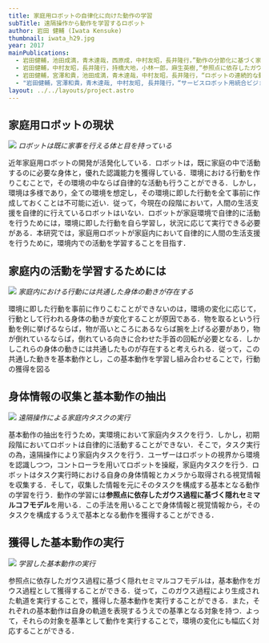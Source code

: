 ```yaml
---
title: 家庭用ロボットの自律化に向けた動作の学習
subTitle: 遠隔操作から動作を学習するロボット
author: 岩田 健輔 (Iwata Kensuke)
thumbnail: iwata_h29.jpg
year: 2017
mainPublications:
  - 岩田健輔，池田成満，青木達哉，西原成，中村友昭，長井隆行，”動作の分節化に基づく家事タスクにおける行動の構造化”，第30回日本人工知能学会全国大会，2016
  - 岩田健輔，中村友昭，長井隆行，持橋大地，小林一郎，麻生英樹,“参照点に依存したガウス過程隠れセミマルコフモデルに基づく連続動作の分節化”，第34回日本ロボット学会学術講演会，2016
  - 岩田健輔，宮澤和貴，池田成満，青木達哉，中村友昭，長井隆行，“ロボットの連続的な動作学習のためのフレームワーク”，第31回日本人工知能学会全国大会 .2017
  - "岩田健輔，宮澤和貴，青木達哉, 中村友昭, 長井隆行，“サービスロボット用統合ビジョンシステムの開発”，インテリジェントホームロボティクス研究会 2017year: 2017"
layout: ../../layouts/project.astro
---
```


## 家庭用ロボットの現状

![](/assets/projects/iwata_h29/iwata1.jpg)
_ロボットは既に家事を行える体と目を持っている_

近年家庭用ロボットの開発が活発化している．ロボットは，既に家庭の中で活動するのに必要な身体と，優れた認識能力を獲得している．環境における行動を作りこむことで，その環境の中ならば自律的な活動も行うことができる．しかし，環境は多様であり，全ての環境を想定し，その環境に即した行動を全て事前に作成しておくことは不可能に近い．従って，今現在の段階において，人間の生活支援を自律的に行えているロボットはいない．ロボットが家庭環境で自律的に活動を行うためには，環境に即した行動を自ら学習し，状況に応じて実行できる必要がある．本研究では，家庭用ロボットが家庭内において自律的に人間の生活支援を行うために，環境内での活動を学習することを目指す．

## 家庭内の活動を学習するためには

![](/assets/projects/iwata_h29/iwata2.jpg)
_家庭内における行動には共通した身体の動きが存在する_

環境に即した行動を事前に作りこむことができないのは，環境の変化に応じて，行動として行われる身体の動きが変化することが原因である．物を取るという行動を例に挙げるならば，物が高いところにあるならば腕を上げる必要があり，物が倒れているならば，倒れている向きに合わせた手首の回転が必要となる．しかしこれらの身体の動きには共通したものが存在すると考えられる．従って，この共通した動きを基本動作とし，この基本動作を学習し組み合わせることで，行動の獲得を図る

## 身体情報の収集と基本動作の抽出

![](/assets/projects/iwata_h29/iwata5.jpg)
_遠隔操作による家庭内タスクの実行_

基本動作の抽出を行うため，実環境において家庭内タスクを行う．しかし，初期段階においてロボットは自律的に活動することができない．そこで，タスク実行の為，遠隔操作により家庭内タスクを行う．ユーザーはロボットの視界から環境を認識しつつ，コントローラを用いてロボットを操縦，家庭内タスクを行う．ロボットはタスク実行時における自身の身体情報とカメラから取得される視覚情報を収集する．そして，収集した情報を元にそのタスクを構成する基本となる動作の学習を行う．動作の学習には**参照点に依存したガウス過程に基づく隠れセミマルコフモデル**を用いる．この手法を用いることで身体情報と視覚情報から，そのタスクを構成するうえで基本となる動作を獲得することができる．

## 獲得した基本動作の実行

![](/assets/projects/iwata_h29/iwata6.jpg)
_学習した基本動作の実行_

参照点に依存したガウス過程に基づく隠れセミマルコフモデルは，基本動作をガウス過程として獲得することができる．従って，このガウス過程により生成された軌道を実行することで，獲得した基本動作を実行することができる．また，それぞれの基本動作は自身の軌道を表現するうえでの基準となる対象を持つ．よって，それらの対象を基準として動作を実行することで，環境の変化にも幅広く対応することができる．
